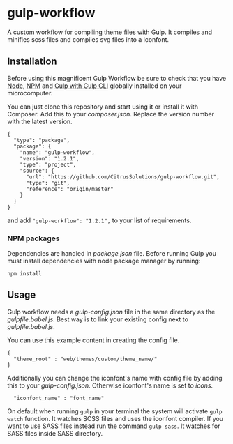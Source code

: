 # gulp-workflow
A custom workflow for compiling theme files with Gulp. It compiles and minifies scss files and compiles svg files into a iconfont.

## Installation
Before using this magnificent Gulp Workflow be sure to check that you have [Node](https://nodejs.org/), [NPM](https://www.npmjs.com/) and [Gulp with Gulp CLI](https://gulpjs.com/) globally installed on your microcomputer.

You can just clone this repository and start using it or install it with Composer. Add this to your _composer.json_. Replace the version number with the latest version.
```
{
  "type": "package",
  "package": {
    "name": "gulp-workflow",
    "version": "1.2.1",
    "type": "project",
    "source": {
      "url": "https://github.com/CitrusSolutions/gulp-workflow.git",
      "type": "git",
      "reference": "origin/master"
    }
  }
}
```

and add `"gulp-workflow": "1.2.1",` to your list of requirements.

### NPM packages
Dependencies are handled in _package.json_ file. Before running Gulp you must install dependencies with node package manager by running:
```
npm install
```

## Usage
Gulp workflow needs a _gulp-config.json_ file in the same directory as the _gulpfile.babel.js_. Best way is to link your existing config next to _gulpfile.babel.js_.

You can use this example content in creating the config file.
```
{
  "theme_root" : "web/themes/custom/theme_name/"
}
```

Additionally you can change the iconfont's name with config file by adding this to your _gulp-config.json_. Otherwise iconfont's name is set to _icons_.

```
  "iconfont_name" : "font_name"
```

On default when running `gulp` in your terminal the system will activate `gulp watch` function. It watches SCSS files and uses the iconfont compiler. If you want to use SASS files instead run the command `gulp sass`. It watches for SASS files inside SASS directory.
